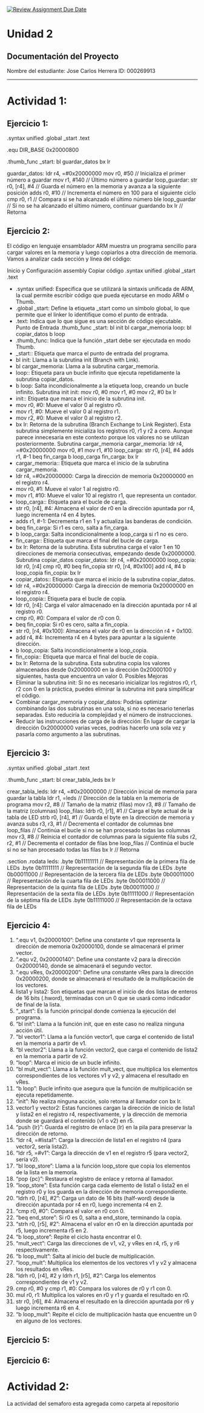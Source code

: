 [![Review Assignment Due Date](https://classroom.github.com/assets/deadline-readme-button-22041afd0340ce965d47ae6ef1cefeee28c7c493a6346c4f15d667ab976d596c.svg)](https://classroom.github.com/a/v98Y5mN9)
# Unidad 2
## Documentación del Proyecto
 
Nombre del estudiante:  Jose Carlos Herrera 
ID: 000269913

---
# Actividad 1:

## Ejercicio 1:
.syntax unified
.global _start
.text

 .equ DIR_BASE 0x20000800

.thumb_func
_start:
    bl  guardar_datos
    bx  lr

guardar_datos:
    ldr   r4, =#0x20000000
    mov   r0, #50     // Inicializa el primer número a guardar
    mov   r1, #140    // Último número a guardar
loop_guardar:
    str   r0, [r4], #4 // Guarda el número en la memoria y avanza a la siguiente posición
    adds  r0, #10     // Incrementa el número en 100 para el siguiente ciclo
    cmp   r0, r1       // Compara si se ha alcanzado el último número
    ble   loop_guardar // Si no se ha alcanzado el último número, continuar guardando
    bx    lr           // Retorna

## Ejercicio 2:
El código en lenguaje ensamblador ARM muestra un programa sencillo para cargar valores en la memoria y luego copiarlos a otra dirección de memoria. Vamos a analizar cada sección y línea del código:

Inicio y Configuración
assembly
Copiar código
.syntax unified
.global _start
.text
-  	.syntax unified: Especifica que se utilizará la sintaxis unificada de ARM, la cual permite escribir código que pueda ejecutarse en modo ARM o Thumb.
-	.global _start: Define la etiqueta _start como un símbolo global, lo que permite que el linker lo identifique como el punto de entrada.
-	.text: Indica que lo que sigue es una sección de código ejecutable.
Punto de Entrada
.thumb_func
_start:
    bl  init
    bl  cargar_memoria
loop:
    bl  copiar_datos
    b   loop
-	.thumb_func: Indica que la función _start debe ser ejecutada en modo Thumb.
-	_start:: Etiqueta que marca el punto de entrada del programa.
-	bl init: Llama a la subrutina init (Branch with Link).
-	bl cargar_memoria: Llama a la subrutina cargar_memoria.
-	loop:: Etiqueta para un bucle infinito que ejecuta repetidamente la subrutina copiar_datos.
-	b loop: Salta incondicionalmente a la etiqueta loop, creando un bucle infinito.
Subrutina init
init:
    mov   r0, #0
    mov   r1, #0
    mov   r2, #0
    bx    lr
-	init:: Etiqueta que marca el inicio de la subrutina init.
-	mov r0, #0: Mueve el valor 0 al registro r0.
-	mov r1, #0: Mueve el valor 0 al registro r1.
-	mov r2, #0: Mueve el valor 0 al registro r2.
-	bx lr: Retorna de la subrutina (Branch Exchange to Link Register).
Esta subrutina simplemente inicializa los registros r0, r1 y r2 a cero. Aunque parece innecesaria en este contexto porque los valores no se utilizan posteriormente.
Subrutina cargar_memoria
cargar_memoria:
    ldr   r4, =#0x20000000
    mov   r0, #1
    mov   r1, #10
loop_carga:
    str   r0, [r4], #4
    adds  r1, #-1
    beq   fin_carga
    b     loop_carga
fin_carga:
    bx    lr
-	cargar_memoria:: Etiqueta que marca el inicio de la subrutina cargar_memoria.
-	ldr r4, =#0x20000000: Carga la dirección de memoria 0x20000000 en el registro r4.
-	mov r0, #1: Mueve el valor 1 al registro r0.
-	mov r1, #10: Mueve el valor 10 al registro r1, que representa un contador.
-	loop_carga:: Etiqueta para el bucle de carga.
-	str r0, [r4], #4: Almacena el valor de r0 en la dirección apuntada por r4, luego incrementa r4 en 4 bytes.
-	adds r1, #-1: Decrementa r1 en 1 y actualiza las banderas de condición.
-	beq fin_carga: Si r1 es cero, salta a fin_carga.
-	b loop_carga: Salta incondicionalmente a loop_carga si r1 no es cero.
-	fin_carga:: Etiqueta que marca el final del bucle de carga.
-	bx lr: Retorna de la subrutina.
Esta subrutina carga el valor 1 en 10 direcciones de memoria consecutivas, empezando desde 0x20000000.
Subrutina copiar_datos
copiar_datos:
    ldr   r4, =#0x20000000
loop_copia:
    ldr   r0, [r4]
    cmp   r0, #0
    beq   fin_copia
    str   r0, [r4, #0x100]
    add   r4, #4
    b     loop_copia
fin_copia:
    bx    lr
-	copiar_datos:: Etiqueta que marca el inicio de la subrutina copiar_datos.
-	ldr r4, =#0x20000000: Carga la dirección de memoria 0x20000000 en el registro r4.
-	loop_copia:: Etiqueta para el bucle de copia.
-	ldr r0, [r4]: Carga el valor almacenado en la dirección apuntada por r4 al registro r0.
-	cmp r0, #0: Compara el valor de r0 con 0.
-	beq fin_copia: Si r0 es cero, salta a fin_copia.
-	str r0, [r4, #0x100]: Almacena el valor de r0 en la dirección r4 + 0x100.
-	add r4, #4: Incrementa r4 en 4 bytes para apuntar a la siguiente dirección.
-	b loop_copia: Salta incondicionalmente a loop_copia.
-	fin_copia:: Etiqueta que marca el final del bucle de copia.
-	bx lr: Retorna de la subrutina.
Esta subrutina copia los valores almacenados desde 0x20000000 en la dirección 0x20000100 y siguientes, hasta que encuentra un valor 0.
Posibles Mejoras
-	Eliminar la subrutina init: Si no es necesario inicializar los registros r0, r1, r2 con 0 en la práctica, puedes eliminar la subrutina init para simplificar el código.
-	Combinar cargar_memoria y copiar_datos: Podrías optimizar combinando las dos subrutinas en una sola, si no es necesario tenerlas separadas. Esto reduciría la complejidad y el número de instrucciones.
-	Reducir las instrucciones de carga de la dirección: En lugar de cargar la dirección 0x20000000 varias veces, podrías hacerlo una sola vez y pasarla como argumento a las subrutinas.

## Ejercicio 3:

.syntax unified
.global _start
.text

.thumb_func
_start:
    bl  crear_tabla_leds
    bx  lr

crear_tabla_leds:
    ldr   r4, =#0x20000000 // Dirección inicial de memoria para guardar la tabla
    ldr   r1, =leds        // Dirección de la tabla en la memoria de programa
    mov   r2, #8           // Tamaño de la matriz (filas)
    mov   r3, #8           // Tamaño de la matriz (columnas)
loop_filas:
    ldrb  r0, [r1], #1     // Carga el byte actual de la tabla de LED
    strb  r0, [r4], #1     // Guarda el byte en la dirección de memoria y avanza
    subs  r3, r3, #1       // Decrementa el contador de columnas
    bne   loop_filas       // Continúa el bucle si no se han procesado todas las columnas
    mov   r3, #8           // Reinicia el contador de columnas para la siguiente fila
    subs  r2, r2, #1       // Decrementa el contador de filas
    bne   loop_filas       // Continúa el bucle si no se han procesado todas las filas
    bx    lr               // Retorna

.section .rodata
leds:
    .byte 0b11111111 // Representación de la primera fila de LEDs
    .byte 0b11111111 // Representación de la segunda fila de LEDs
    .byte 0b00011000 // Representación de la tercera fila de LEDs
    .byte 0b00011000 // Representación de la cuarta fila de LEDs
    .byte 0b00011000 // Representación de la quinta fila de LEDs
    .byte 0b00011000 // Representación de la sexta fila de LEDs
    .byte 0b11111000 // Representación de la séptima fila de LEDs
    .byte 0b11111000 // Representación de la octava fila de LEDs

## Ejercicio 4:

1. “.equ v1, 0x20000100”: Define una constante v1 que representa la dirección de memoria 0x20000100, donde se almacenará el primer vector.
2. “.equ v2, 0x20000140”: Define una constante v2 para la dirección 0x20000140, donde se almacenará el segundo vector.
3.  “.equ vRes, 0x20000200”: Define una constante vRes para la dirección 0x20000200, donde se almacenará el resultado de la multiplicación de los vectores.
4. lista1 y lista2: Son etiquetas que marcan el inicio de dos listas de enteros de 16 bits (.hword), terminadas con un 0 que se usará como indicador de final de la lista.
5.  “_start”: Es la función principal donde comienza la ejecución del programa.
6.  “bl init”: Llama a la función init, que en este caso no realiza ninguna acción útil.
7.  “bl vector1”: Llama a la función vector1, que carga el contenido de lista1 en la memoria a partir de v1.
8.  “bl vector2”: Llama a la función vector2, que carga el contenido de lista2 en la memoria a partir de v2.
9.  “loop”: Marca el inicio de un bucle infinito.
10.  “bl mult_vect”: Llama a la función mult_vect, que multiplica los elementos correspondientes de los vectores v1 y v2, y almacena el resultado en vRes.
11.  “b loop”: Bucle infinito que asegura que la función de multiplicación se ejecuta repetidamente.
12. “init”: No realiza ninguna acción, solo retorna al llamador con bx lr.
13.  vector1 y vector2: Estas funciones cargan la dirección de inicio de lista1 y lista2 en el registro r4, respectivamente, y la dirección de memoria donde se guardará el contenido (v1 o v2) en r5.
14.  “push {lr}”: Guarda el registro de enlace (lr) en la pila para preservar la dirección de retorno.
15.  “ldr r4, =#lista1”: Carga la dirección de lista1 en el registro r4 (para vector2, sería lista2).
16.  “ldr r5, =#v1”: Carga la dirección de v1 en el registro r5 (para vector2, sería v2).
17.  “bl loop_store”: Llama a la función loop_store que copia los elementos de la lista en la memoria.
18.  “pop {pc}”: Restaura el registro de enlace y retorna al llamador.
19.  “loop_store”: Esta función carga cada elemento de lista1 o lista2 en el registro r0 y los guarda en la dirección de memoria correspondiente.
20.  “ldrh r0, [r4], #2”: Carga un dato de 16 bits (half-word) desde la dirección apuntada por r4 en r0, luego incrementa r4 en 2.
21.  “cmp r0, #0”: Compara el valor en r0 con 0.
22.  “beq end_store”: Si r0 es 0, salta a end_store, terminando la copia.
23.  “strh r0, [r5], #2”: Almacena el valor en r0 en la dirección apuntada por r5, luego incrementa r5 en 2.
24.  “b loop_store”: Repite el ciclo hasta encontrar el 0.
25.  “mult_vect”: Carga las direcciones de v1, v2, y vRes en r4, r5, y r6 respectivamente.
26.  “b loop_mult”: Salta al inicio del bucle de multiplicación.
27.  “loop_mult”: Multiplica los elementos de los vectores v1 y v2 y almacena los resultados en vRes.
28.  “ldrh r0, [r4], #2 y ldrh r1, [r5], #2”: Carga los elementos correspondientes de v1 y v2.
29.  cmp r0, #0 y cmp r1, #0: Compara los valores de r0 y r1 con 0.
30.  mul r0, r1: Multiplica los valores en r0 y r1 y guarda el resultado en r0.
31.  str r0, [r6], #4: Almacena el resultado en la dirección apuntada por r6 y luego incrementa r6 en 4.
32.  “b loop_mult”: Repite el ciclo de multiplicación hasta que encuentre un 0 en alguno de los vectores.
## Ejercicio 5:
## Ejercicio 6:

# Actividad 2:
La actividad del semaforo esta agregada como carpeta al repositorio




